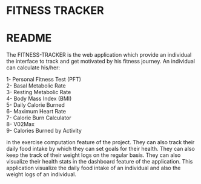 # FITNESS TRACKER

# README


The FITNESS-TRACKER is the web application which provide an individual the interface to track and get motivated by his fitness journey. An individual can calculate his/her:


1- Personal Fitness Test (PFT)\
2- Basal Metabolic Rate\
3- Resting Metabolic Rate\
4- Body Mass Index (BMI)\
5- Daily Calorie Burned\
6- Maximum Heart Rate\
7- Calorie Burn Calculator\
8- V02Max\
9- Calories Burned by Activity

in the exercise computation feature of the project. They can also track their daily food intake by which they can set goals for their health. They can also keep the track of their weight logs on the regular basis. They can also visualize their health stats in the dashboard feature of the application. This application visualize the daily food intake of an individual and also the weight logs of an individual.


